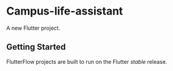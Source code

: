 # Campus-life-assistant

A new Flutter project.

## Getting Started

FlutterFlow projects are built to run on the Flutter _stable_ release.
